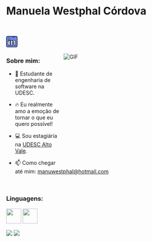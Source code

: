 <h1 align="left">Manuela Westphal Córdova</h1>
  </br>
  
  
  <p align="left">
<a href="https://www.linkedin.com/in/manuela-westphal" target="_blank"><img height="30" src="https://raw.githubusercontent.com/AbhishekMaira10/AbhishekMaira10/master/linkedin.png?raw=true"></a>&nbsp;&nbsp;&nbsp;&nbsp;&nbsp;
</p>



<img align="right" height="300px" width="350px" alt="GIF" src="https://media.giphy.com/media/VbnUQpnihPSIgIXuZv/giphy.gif" />
<p align="center">
</p>



### Sobre mim:

* 🧠 Estudante de engenharia de software na UDESC.

* 🔥 Eu realmente amo a emoção de tornar o que eu quero possível!

* 💻 Sou estagiária na [UDESC Alto Vale](https://www.udesc.br/ceavi).

* 📫 Como chegar até mim: manuwestphal@hotmail.com
 
 <br>

### Linguagens:
<img src="https://cdn.jsdelivr.net/gh/devicons/devicon/icons/java/java-original.svg" width="40" height="40"/> <img
src="https://cdn.jsdelivr.net/gh/devicons/devicon@latest/icons/python/python-original-wordmark.svg"  width="40" height="40" />     
    

<p align="left">
<img height="50%" width="auto" src ="https://github-readme-stats.vercel.app/api?username=manuwestcord&show_icons=true&count_private=true&theme=darcula&hide_border=true&hide=issues,contribs&bg_color=00000000"/>
<img height="50%" width="auto" src ="https://github-readme-stats.vercel.app/api/top-langs/?username=manuwestcord&layout=compact&hide_border=true&theme=darcula&bg_color=00000000&langs_count=6&hide=jupyter%20notebook,tex,css,php&exclude_repo=Pacman-AI">
<br>
   
